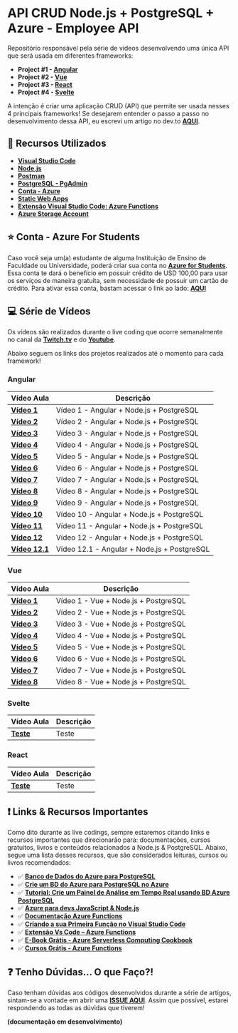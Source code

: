 # API CRUD Node.js + PostgreSQL + Azure - Employee API

Repositório responsável pela série de vídeos desenvolvendo uma única API que será usada em diferentes frameworks:

* **Project #1 - [Angular](https://angular.io/)**
* **Project #2 - [Vue](https://vuejs.org/)**
* **Project #3 - [React](https://pt-br.reactjs.org/)**
* **Project #4 - [Svelte](https://svelte.dev/)**

A intenção é criar uma aplicação CRUD (API) que permite ser usada nesses 4 principais frameworks!
Se desejarem entender o passo a passo no desenvolvimento dessa API, eu escrevi um artigo no dev.to **[AQUI](https://dev.to/azure/desenvolvendo-uma-aplicacao-crud-node-js-com-postgresql-3clk)**. 

## 🚀 Recursos Utilizados 

* **[Visual Studio Code](https://code.visualstudio.com/?WT.mc_id=javascript-9652-gllemos)**
* **[Node.js](https://nodejs.org/en/)**
* **[Postman](https://www.getpostman.com/)**
* **[PostgreSQL - PgAdmin](https://www.postgresql.org/download/)**
* **[Conta - Azure](https://azure.microsoft.com/?WT.mc_id=javascript-9652-gllemos)**
* **[Static Web Apps](https://docs.microsoft.com/azure/static-web-apps/?WT.mc_id=javascript-9652-gllemos)**
* **[Extensão Visual Studio Code: Azure Functions](https://marketplace.visualstudio.com/items?itemName=ms-azuretools.vscode-azurefunctions&WT.mc_id=javascript-9652-gllemos)**
* **[Azure Storage Account](https://azure.microsoft.com/services/storage/?WT.mc_id=javascript-9652-gllemos)**

## ⭐️ Conta - Azure For Students 

Caso você seja um(a) estudante de alguma Instituição de Ensino de Faculdade ou Universidade, poderá criar sua conta no **[Azure for Students](https://azure.microsoft.com/free/students/?WT.mc_id=javascript-9652-gllemos)**. Essa conta te dará o benefício em possuir crédito de USD 100,00 para usar os serviços de maneira gratuita, sem necessidade de possuir um cartão de crédito. Para ativar essa conta, bastam acessar o link ao lado: **[AQUI](https://azure.microsoft.com/free/students/?WT.mc_id=javascript-9652-gllemos)**

## 💻 Série de Vídeos

Os vídeos são realizados durante o live coding que ocorre semanalmente no canal da **[Twitch.tv](https://www.twitch.tv/glaucia_lemos86)** e do **[Youtube](https://www.youtube.com/channel/UC2Qzw5aqCBk_z0lWJnumWQQ)**.

Abaixo seguem os links dos projetos realizados até o momento para cada framework!

### **Angular**

| Vídeo Aula | Descrição |
|---|---|
| **[Vídeo 1](https://youtu.be/XPkZP2KQtZI)** | Vídeo 1 - Angular + Node.js + PostgreSQL |
| **[Vídeo 2](https://youtu.be/igw22ZmaGrc)** | Vídeo 2 - Angular + Node.js + PostgreSQL |
| **[Vídeo 3](https://youtu.be/igw22ZmaGrc)** | Vídeo 3 - Angular + Node.js + PostgreSQL |
| **[Vídeo 4](https://youtu.be/NVRmVIQZqnk)** | Vídeo 4 - Angular + Node.js + PostgreSQL |
| **[Vídeo 5](https://youtu.be/YGsUk7s3iv0)** | Vídeo 5 - Angular + Node.js + PostgreSQL |
| **[Vídeo 6](https://youtu.be/MvU5iSlVfj8)** | Vídeo 6 - Angular + Node.js + PostgreSQL |
| **[Vídeo 7](https://youtu.be/8OLpIEBZXHk)** | Vídeo 7 - Angular + Node.js + PostgreSQL |
| **[Vídeo 8](https://youtu.be/74M9Wcor5Ag)** | Vídeo 8 - Angular + Node.js + PostgreSQL |
| **[Vídeo 9](https://youtu.be/1r-E_I9v9qo)** | Vídeo 9 - Angular + Node.js + PostgreSQL |
| **[Vídeo 10](https://youtu.be/TIri3VfL6Hs)** | Vídeo 10 - Angular + Node.js + PostgreSQL |
| **[Vídeo 11](https://youtu.be/p9sRUIdWFZE)** | Vídeo 11 - Angular + Node.js + PostgreSQL |
| **[Vídeo 12](https://youtu.be/1XuItO5rOLY)** | Vídeo 12 - Angular + Node.js + PostgreSQL |
| **[Vídeo 12.1](https://youtu.be/KSpal6F17-Y)** | Vídeo 12.1 - Angular + Node.js + PostgreSQL |

### **Vue**
| Vídeo Aula | Descrição |
|---|---|
| **[Vídeo 1](https://youtu.be/G_8Pi7Y1eiE)** | Vídeo 1 - Vue + Node.js + PostgreSQL |
| **[Vídeo 2](https://youtu.be/8jppxpWxYzM)** | Vídeo 2 - Vue + Node.js + PostgreSQL |
| **[Vídeo 3](https://youtu.be/ZP_1XOC6gnA)** | Vídeo 3 - Vue + Node.js + PostgreSQL |
| **[Vídeo 4](https://youtu.be/K-PIpLD8zvs)** | Vídeo 4 - Vue + Node.js + PostgreSQL |
| **[Vídeo 5](https://youtu.be/UysSATJ8wb0)** | Vídeo 5 - Vue + Node.js + PostgreSQL |
| **[Vídeo 6](https://youtu.be/3NxCKy2qtHI)** | Vídeo 6 - Vue + Node.js + PostgreSQL |
| **[Vídeo 7](https://youtu.be/4cRI8kmIn6w)** | Vídeo 7 - Vue + Node.js + PostgreSQL |
| **[Vídeo 8](https://youtu.be/lUlXOWh3Rkk)** | Vídeo 8 - Vue + Node.js + PostgreSQL |

### **Svelte**
| Vídeo Aula | Descrição |
|---|---|
| **[Teste](teste)** | Teste |

### **React**
| Vídeo Aula | Descrição |
|---|---|
| **[Teste](teste)** | Teste |

## ❗️ Links & Recursos Importantes

Como dito durante as live codings, sempre estaremos citando links e recursos importantes que direcionarão para: documentações, cursos gratuitos, livros e conteúdos relacionados a Node.js & PostgreSQL. Abaixo, segue uma lista desses recursos, que são considerados leituras, cursos ou livros recomendados:

- ✅ **[Banco de Dados do Azure para PostgreSQL](https://docs.microsoft.com/azure/postgresql/?WT.mc_id=javascript-9652-gllemos)**
- ✅ **[Crie um BD do Azure para PostgreSQL no Azure](https://docs.microsoft.com/azure/postgresql/quickstart-create-server-database-portal?WT.mc_id=javascript-9652-gllemos)**
- ✅ **[Tutorial: Crie um Painel de Análise em Tempo Real usando BD Azure PostgreSQL](https://docs.microsoft.com/azure/postgresql/tutorial-design-database-hyperscale-realtime?WT.mc_id=javascript-9652-gllemos)**
- ✅ **[Azure para devs JavaScript & Node.js](https://docs.microsoft.com/javascript/azure/?WT.mc_id=javascript-9652-gllemos&view=azure-node-latest)**
- ✅ **[Documentação Azure Functions](https://docs.microsoft.com/azure/azure-functions/?WT.mc_id=javascript-9652-gllemos)**
- ✅ **[Criando a sua Primeira Função no Visual Studio Code](https://docs.microsoft.com/azure/azure-functions/functions-create-first-function-vs-code?WT.mc_id=javascript-9652-gllemos)**
- ✅ **[Extensão Vs Code – Azure Functions](https://marketplace.visualstudio.com/items?itemName=ms-azuretools.vscode-azurefunctions&WT.mc_id=javascript-9652-gllemos)**
- ✅ **[E-Book Grátis - Azure Serverless Computing Cookbook](https://azure.microsoft.com/resources/azure-serverless-computing-cookbook/?WT.mc_id=javascript-9652-gllemos)**
- ✅ **[Cursos Grátis - Azure Functions](https://docs.microsoft.com/learn/paths/create-serverless-applications/?WT.mc_id=javascript-9652-gllemos)**

## ❓ Tenho Dúvidas... O que Faço?! 

Caso tenham dúvidas aos códigos desenvolvidos durante a série de artigos, sintam-se a vontade em abrir uma **[ISSUE AQUI](https://github.com/glaucia86/employee-crud-api/issues)**. Assim que possível, estarei respondendo as todas as dúvidas que tiverem!

**(documentação em desenvolvimento)**
